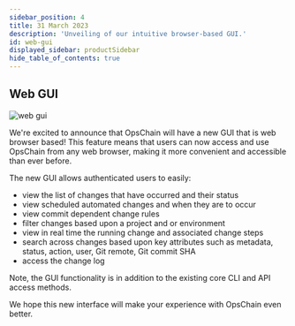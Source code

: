 ```yaml
---
sidebar_position: 4
title: 31 March 2023
description: 'Unveiling of our intuitive browser-based GUI.'
id: web-gui
displayed_sidebar: productSidebar
hide_table_of_contents: true
---
```


## Web GUI

![web gui](/img/opschain-web-gui.png)

We're excited to announce that OpsChain will have a new GUI that is web browser based! This feature means that users can now access and use OpsChain from any web browser, making it more convenient and accessible than ever before.

The new GUI allows authenticated users to easily:

- view the list of changes that have occurred and their status
- view scheduled automated changes and when they are to occur
- view commit dependent change rules
- filter changes based upon a project and or environment
- view in real time the running change and associated change steps
- search across changes based upon key attributes such as metadata, status, action, user, Git remote, Git commit SHA
- access the change log

Note, the GUI functionality is in addition to the existing core CLI and API access methods.

We hope this new interface will make your experience with OpsChain even better.
